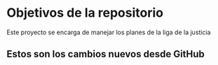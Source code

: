 # Objetivos de la repositorio

Este proyecto se encarga de manejar los planes de la liga de la justicia


## Estos son los cambios nuevos desde GitHub
